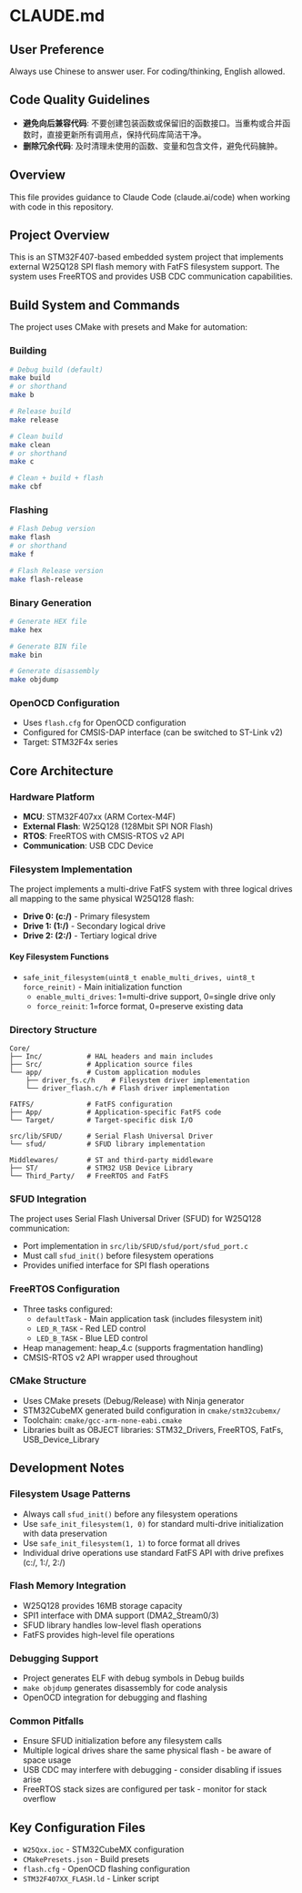 # CLAUDE.md

## User Preference

Always use Chinese to answer user. For coding/thinking, English allowed.

## Code Quality Guidelines

- **避免向后兼容代码**: 不要创建包装函数或保留旧的函数接口。当重构或合并函数时，直接更新所有调用点，保持代码库简洁干净。
- **删除冗余代码**: 及时清理未使用的函数、变量和包含文件，避免代码臃肿。

## Overview

This file provides guidance to Claude Code (claude.ai/code) when working with code in this repository.

## Project Overview

This is an STM32F407-based embedded system project that implements external W25Q128 SPI flash memory with FatFS filesystem support. The system uses FreeRTOS and provides USB CDC communication capabilities.

## Build System and Commands

The project uses CMake with presets and Make for automation:

### Building

```bash
# Debug build (default)
make build
# or shorthand
make b

# Release build
make release

# Clean build
make clean
# or shorthand
make c

# Clean + build + flash
make cbf
```

### Flashing

```bash
# Flash Debug version
make flash
# or shorthand
make f

# Flash Release version
make flash-release
```

### Binary Generation

```bash
# Generate HEX file
make hex

# Generate BIN file
make bin

# Generate disassembly
make objdump
```

### OpenOCD Configuration

- Uses `flash.cfg` for OpenOCD configuration
- Configured for CMSIS-DAP interface (can be switched to ST-Link v2)
- Target: STM32F4x series

## Core Architecture

### Hardware Platform

- **MCU**: STM32F407xx (ARM Cortex-M4F)
- **External Flash**: W25Q128 (128Mbit SPI NOR Flash)
- **RTOS**: FreeRTOS with CMSIS-RTOS v2 API
- **Communication**: USB CDC Device

### Filesystem Implementation

The project implements a multi-drive FatFS system with three logical drives all mapping to the same physical W25Q128 flash:

- **Drive 0: (c:/)** - Primary filesystem
- **Drive 1: (1:/)** - Secondary logical drive
- **Drive 2: (2:/)** - Tertiary logical drive

#### Key Filesystem Functions

- `safe_init_filesystem(uint8_t enable_multi_drives, uint8_t force_reinit)` - Main initialization function
  - `enable_multi_drives`: 1=multi-drive support, 0=single drive only
  - `force_reinit`: 1=force format, 0=preserve existing data

### Directory Structure

```
Core/
├── Inc/           # HAL headers and main includes
├── Src/           # Application source files
└── app/           # Custom application modules
    ├── driver_fs.c/h    # Filesystem driver implementation
    └── driver_flash.c/h # Flash driver implementation

FATFS/             # FatFS configuration
├── App/           # Application-specific FatFS code
└── Target/        # Target-specific disk I/O

src/lib/SFUD/      # Serial Flash Universal Driver
└── sfud/          # SFUD library implementation

Middlewares/       # ST and third-party middleware
├── ST/            # STM32 USB Device Library
└── Third_Party/   # FreeRTOS and FatFS
```

### SFUD Integration

The project uses Serial Flash Universal Driver (SFUD) for W25Q128 communication:

- Port implementation in `src/lib/SFUD/sfud/port/sfud_port.c`
- Must call `sfud_init()` before filesystem operations
- Provides unified interface for SPI flash operations

### FreeRTOS Configuration

- Three tasks configured:
  - `defaultTask` - Main application task (includes filesystem init)
  - `LED_R_TASK` - Red LED control
  - `LED_B_TASK` - Blue LED control
- Heap management: heap_4.c (supports fragmentation handling)
- CMSIS-RTOS v2 API wrapper used throughout

### CMake Structure

- Uses CMake presets (Debug/Release) with Ninja generator
- STM32CubeMX generated build configuration in `cmake/stm32cubemx/`
- Toolchain: `cmake/gcc-arm-none-eabi.cmake`
- Libraries built as OBJECT libraries: STM32_Drivers, FreeRTOS, FatFs, USB_Device_Library

## Development Notes

### Filesystem Usage Patterns

- Always call `sfud_init()` before any filesystem operations
- Use `safe_init_filesystem(1, 0)` for standard multi-drive initialization with data preservation
- Use `safe_init_filesystem(1, 1)` to force format all drives
- Individual drive operations use standard FatFS API with drive prefixes (c:/, 1:/, 2:/)

### Flash Memory Integration

- W25Q128 provides 16MB storage capacity
- SPI1 interface with DMA support (DMA2_Stream0/3)
- SFUD library handles low-level flash operations
- FatFS provides high-level file operations

### Debugging Support

- Project generates ELF with debug symbols in Debug builds
- `make objdump` generates disassembly for code analysis
- OpenOCD integration for debugging and flashing

### Common Pitfalls

- Ensure SFUD initialization before any filesystem calls
- Multiple logical drives share the same physical flash - be aware of space usage
- USB CDC may interfere with debugging - consider disabling if issues arise
- FreeRTOS stack sizes are configured per task - monitor for stack overflow

## Key Configuration Files

- `W25Qxx.ioc` - STM32CubeMX configuration
- `CMakePresets.json` - Build presets
- `flash.cfg` - OpenOCD flashing configuration
- `STM32F407XX_FLASH.ld` - Linker script
